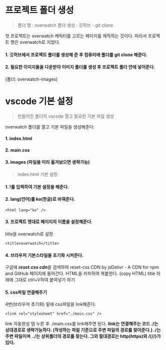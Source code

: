 # 프로젝트 폴더 생성

> 폴더 명 : overwatch
> 폴더 생성 : 깃허브 - git clone

첫 프로젝트는 overwatch 캐릭터를 고르는 페이지를 제작하는 것이다.
따라서 프로젝트 명은 overwatch로 지었다.

#### 1. 깃허브에서 프로젝트 폴더를 생성해 준 후 컴퓨터에 폴더를 git clone 해준다.

#### 2. 필요한 이미지들을 다운받아 이미지 폴더를 생성 후 프로젝트 폴더 안에 넣어준다.

(폴더: overwatch-images)

# vscode 기본 설정

> 만들어진 폴더의 vscode 열고 필요한 기본 파일 생성

overwatch 폴더를 열고 기본 파일을 생성해준다.

#### 1. index.html

#### 2. main.css

#### 3. images (파일을 미리 옮겨놨으면 생략가능)

> index.html 기본 설정

#### 1. !를 입력하여 기본 설정을 해준다.

#### 2. lang(언어)를 ko(한글)로 바꿔준다.

```
<html lang="ko" />
```

#### 3. 프로젝트 명대로 페이지의 이름을 설정해준다.

title을 overwatch로 설정

```
<title>overwatch</title>
```

#### 4. 브라우저 기본스타일을 초기화 시켜준다.

구글에 ***reset.css cdn***을 검색하여
reset-css CDN by jsDelivr - A CDN for npm and GitHub 페이지에 들어간다.
HTML을 카피하여 복붙한다. (copy HTML)
title 아래에 그대로 ctrl+V하여 붙여넣기 하기

#### 5. css파일 연결해주기

4번(브라우저 초기화) 밑에 css파일을 link해준다.

```
<link rel="stylesheet" href="./main.css" />
```

link 자동완성 탭 누른 후 ./main.css를 link해주면 된다.
**link는 연결해주는 코드
./는 상대경로로 생략가능하다. (작성하는 파일 기준으로 주변 파일의 경로를 찾아준다.)
./는 주변 파일이며 ../는 상위폴더의 경로를 찾는다.
그외 절대경로는 http(https)와 /(//)가 있다.**
